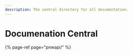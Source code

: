```yaml
---
description: The central directory for all documentation.
---
```


# Documenation Central

{% page-ref page="pnwapi/" %}



